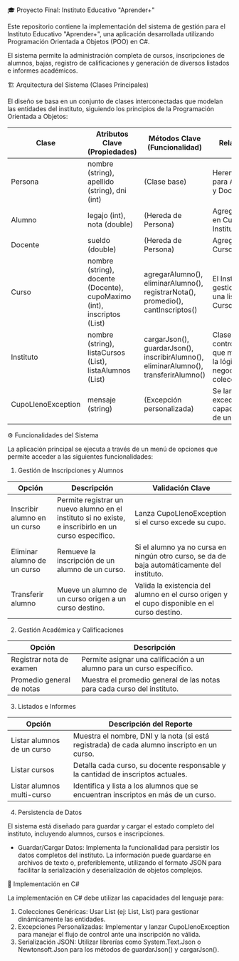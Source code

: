 🎓 Proyecto Final: Instituto Educativo "Aprender+"

Este repositorio contiene la implementación del sistema de gestión para el Instituto Educativo "Aprender+", una aplicación desarrollada utilizando Programación Orientada a Objetos (POO) en C#.

El sistema permite la administración completa de cursos, inscripciones de alumnos, bajas, registro de calificaciones y generación de diversos listados e informes académicos.

🏗️ Arquitectura del Sistema (Clases Principales)

El diseño se basa en un conjunto de clases interconectadas que modelan las entidades del instituto, siguiendo los principios de la Programación Orientada a Objetos:

| Clase              | Atributos Clave (Propiedades)                                                   | Métodos Clave (Funcionalidad)                                                        | Relación                                                          |
| ------------------ | ------------------------------------------------------------------------------- | ------------------------------------------------------------------------------------ | ----------------------------------------------------------------- |
| Persona            | nombre (string), apellido (string), dni (int)                                   | (Clase base)                                                                         | Herencia para Alumno y Docente.                                   |
| Alumno             | legajo (int), nota (double)                                                     | (Hereda de Persona)                                                                  | Agregado en Curso e Instituto.                                    |
| Docente            | sueldo (double)                                                                 | (Hereda de Persona)                                                                  | Agregado a Curso.                                                 |
| Curso              | nombre (string), docente (Docente), cupoMaximo (int), inscriptos (List<Alumno>) | agregarAlumno(), eliminarAlumno(), registrarNota(), promedio(), cantInscriptos()     | El Instituto gestiona una lista de Cursos.                        |
| Instituto          | nombre (string), listaCursos (List<Curso>), listaAlumnos (List<Alumno>)         | cargarJson(), guardarJson(), inscribirAlumno(), eliminarAlumno(), transferirAlumno() | Clase controladora que maneja la lógica de negocio y colecciones. |
| CupoLlenoException | mensaje (string)                                                                | (Excepción personalizada)                                                            | Se lanza al exceder la capacidad de un curso.                     |

⚙️ Funcionalidades del Sistema

La aplicación principal se ejecuta a través de un menú de opciones  que permite acceder a las siguientes funcionalidades:

1. Gestión de Inscripciones y Alumnos

| Opción                       | Descripción                                                                                           | Validación Clave                                                                             |
| ---------------------------- | ----------------------------------------------------------------------------------------------------- | -------------------------------------------------------------------------------------------- |
| Inscribir alumno en un curso | Permite registrar un nuevo alumno en el instituto si no existe, e inscribirlo en un curso específico. | Lanza CupoLlenoException si el curso excede su cupo.                                         |
| Eliminar alumno de un curso  | Remueve la inscripción de un alumno de un curso.                                                      | Si el alumno ya no cursa en ningún otro curso, se da de baja automáticamente del instituto.  |
| Transferir alumno            | Mueve un alumno de un curso origen a un curso destino.                                                | Valida la existencia del alumno en el curso origen y el cupo disponible en el curso destino. |

2. Gestión Académica y Calificaciones

| Opción                    | Descripción                                                             |
| ------------------------- | ----------------------------------------------------------------------- |
| Registrar nota de examen  | Permite asignar una calificación a un alumno para un curso específico.  |
| Promedio general de notas | Muestra el promedio general de las notas para cada curso del instituto. |

3. Listados e Informes

| Opción                     | Descripción del Reporte                                                                     |
| -------------------------- | ------------------------------------------------------------------------------------------- |
| Listar alumnos de un curso | Muestra el nombre, DNI y la nota (si está registrada) de cada alumno inscripto en un curso. |
| Listar cursos              | Detalla cada curso, su docente responsable y la cantidad de inscriptos actuales.            |
| Listar alumnos multi-curso | Identifica y lista a los alumnos que se encuentran inscriptos en más de un curso.           |

4. Persistencia de Datos

El sistema está diseñado para guardar y cargar el estado completo del instituto, incluyendo alumnos, cursos e inscripciones.
- Guardar/Cargar Datos: Implementa la funcionalidad para persistir los datos completos del instituto. La información puede guardarse en archivos de texto o, preferiblemente, utilizando el formato JSON para facilitar la serialización y deserialización de objetos complejos.

🚀 Implementación en C#

La implementación en C# debe utilizar las capacidades del lenguaje para:
1. Colecciones Genéricas: Usar List<T> (ej: List<Curso>, List<Alumno>) para gestionar dinámicamente las entidades.
2. Excepciones Personalizadas: Implementar y lanzar CupoLlenoException para manejar el flujo de control ante una inscripción no válida.
3. Serialización JSON: Utilizar librerías como System.Text.Json o Newtonsoft.Json para los métodos de guardarJson() y cargarJson().
